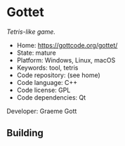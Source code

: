 # Gottet

_Tetris-like game._

- Home: https://gottcode.org/gottet/
- State: mature
- Platform: Windows, Linux, macOS
- Keywords: tool, tetris
- Code repository: (see home)
- Code language: C++
- Code license: GPL
- Code dependencies: Qt

Developer: Graeme Gott

## Building
